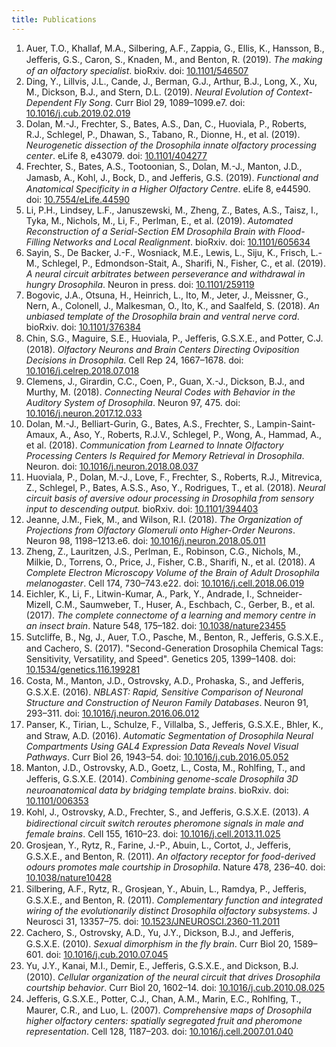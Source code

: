 ```yaml
---
title: Publications
---
```


1.	Auer, T.O., Khallaf, M.A., Silbering, A.F., Zappia, G., Ellis, K., Hansson,    B., Jeﬀeris, G.S., Caron, S., Knaden, M., and Benton, R. (2019). _The making of an olfactory specialist_. bioRxiv. doi: [10.1101/546507](http://doi.org/10.1101/546507)
2.	Ding, Y., Lillvis, J.L., Cande, J., Berman, G.J., Arthur, B.J., Long, X., Xu, M., Dickson, B.J., and Stern, D.L. (2019). _Neural Evolution of Context-Dependent Fly Song_. Curr Biol 29, 1089–1099.e7. doi: [10.1016/j.cub.2019.02.019](http://doi.org/10.1016/j.cub.2019.02.019)
3.	Dolan, M.-J., Frechter, S., Bates,  A.S.,  Dan,  C.,  Huoviala,  P.,  Roberts,  R.J., Schlegel, P., Dhawan, S., Tabano, R., Dionne, H., et al. (2019). _Neurogenetic dissection of the Drosophila innate olfactory processing center_. eLife 8, e43079. doi: [10.1101/404277](http://doi.org/10.1101/404277)
4.	Frechter, S., Bates, A.S., Tootoonian, S., Dolan, M.-J., Manton, J.D., Jamasb, A., Kohl, J., Bock, D., and Jeﬀeris, G.S. (2019). _Functional and Anatomical Specificity in a Higher Olfactory Centre_. eLife 8, e44590. doi: [10.7554/eLife.44590](http://doi.org/10.7554/eLife.44590)
5.	Li,  P.H.,  Lindsey,  L.F.,  Januszewski,  M.,  Zheng,  Z.,  Bates,  A.S.,  Taisz,  I., Tyka, M., Nichols, M., Li, F., Perlman, E., et al. (2019). _Automated Reconstruction of a Serial-Section EM Drosophila Brain with Flood-Filling Networks and Local Realignment_. bioRxiv. doi: [10.1101/605634](http://doi.org/10.1101/605634)
6.	Sayin, S., De Backer, J.-F., Wosniack, M.E., Lewis, L., Siju,  K.,  Frisch,  L.-M., Schlegel, P., Edmondson-Stait, A., Sharifi, N., Fisher, C., et al. (2019). _A neural circuit arbitrates between perseverance and withdrawal in hungry Drosophila_. Neuron in press. doi: [10.1101/259119](http://doi.org/10.1101/259119)
7.	Bogovic, J.A., Otsuna, H., Heinrich, L., Ito, M., Jeter, J., Meissner, G., Nern, A., Colonell, J., Malkesman, O., Ito, K., and Saalfeld, S. (2018).  _An unbiased template of the Drosophila brain and ventral nerve cord_. bioRxiv. doi: [10.1101/376384](http://doi.org/10.1101/376384)
8.	Chin, S.G., Maguire, S.E., Huoviala, P., Jeﬀeris, G.S.X.E., and Potter, C.J. (2018). _Olfactory Neurons and Brain Centers Directing Oviposition Decisions in Drosophila_. Cell Rep 24, 1667–1678. doi: [10.1016/j.celrep.2018.07.018](http://doi.org/10.1016/j.celrep.2018.07.018)
9.	Clemens, J., Girardin, C.C., Coen, P., Guan, X.-J., Dickson, B.J., and Murthy, M. (2018). _Connecting Neural Codes with Behavior in the Auditory System of Drosophila_. Neuron 97, 475. doi: [10.1016/j.neuron.2017.12.033](http://doi.org/10.1016/j.neuron.2017.12.033)
10.	Dolan, M.-J., Belliart-Gurin, G., Bates, A.S., Frechter, S., Lampin-Saint-Amaux, A., Aso,  Y.,  Roberts,  R.J.V.,  Schlegel,  P.,  Wong,  A.,  Hammad,  A., et al. (2018). _Communication from Learned to Innate Olfactory Processing Centers Is Required for Memory Retrieval in Drosophila_. Neuron. doi: [10.1016/j.neuron.2018.08.037](http://doi.org/10.1016/j.neuron.2018.08.037)
11.	Huoviala, P., Dolan, M.-J., Love, F., Frechter, S., Roberts, R.J., Mitrevica, Z., Schlegel, P., Bates, A.S.S., Aso, Y., Rodrigues, T., et al. (2018). _Neural circuit basis of aversive odour processing in Drosophila from sensory input to descending output._ bioRxiv. doi: [10.1101/394403](http://doi.org/10.1101/394403)
12.	Jeanne, J.M., Fiek, M., and Wilson, R.I. (2018). _The Organization of Projections from Olfactory Glomeruli onto Higher-Order Neurons_. Neuron 98, 1198–1213.e6. doi: [10.1016/j.neuron.2018.05.011](http://doi.org/10.1016/j.neuron.2018.05.011)
13.	Zheng, Z., Lauritzen, J.S., Perlman, E., Robinson, C.G., Nichols, M., Milkie, D., Torrens, O., Price, J., Fisher, C.B., Sharifi, N., et al. (2018). _A Complete Electron Microscopy Volume of the Brain of Adult Drosophila melanogaster_. Cell 174, 730–743.e22. doi: [10.1016/j.cell.2018.06.019](http://doi.org/10.1016/j.cell.2018.06.019)
14.	Eichler, K., Li, F., Litwin-Kumar, A., Park, Y., Andrade, I., Schneider- Mizell, C.M., Saumweber, T., Huser, A., Eschbach, C., Gerber, B., et al. (2017). _The complete connectome of a learning and memory centre in an insect brain_. Nature 548, 175–182. doi: [10.1038/nature23455](http://doi.org/10.1038/nature23455)
15.	Sutcliﬀe, B., Ng, J., Auer, T.O., Pasche, M., Benton, R., Jeﬀeris, G.S.X.E., and Cachero, S. (2017). "Second-Generation Drosophila Chemical Tags:
Sensitivity, Versatility, and Speed". Genetics 205, 1399–1408. doi: [10.1534/genetics.116.199281](http://doi.org/10.1534/genetics.116.199281)
16.	Costa, M., Manton, J.D., Ostrovsky, A.D., Prohaska, S., and Jeﬀeris,
G.S.X.E. (2016). _NBLAST: Rapid, Sensitive Comparison of Neuronal Structure and Construction of Neuron Family Databases_. Neuron 91, 293–311. doi: [10.1016/j.neuron.2016.06.012](http://doi.org/10.1016/j.neuron.2016.06.012)
17.	Panser, K., Tirian,  L.,  Schulze,  F.,  Villalba,  S.,  Jeﬀeris,  G.S.X.E.,  Bhler, K., and Straw, A.D. (2016). _Automatic Segmentation of Drosophila Neural Compartments Using GAL4 Expression Data Reveals Novel Visual Pathways_. Curr Biol 26, 1943–54. doi: [10.1016/j.cub.2016.05.052](http://doi.org/10.1016/j.cub.2016.05.052)
18.	Manton, J.D., Ostrovsky, A.D., Goetz, L., Costa, M., Rohlfing, T., and Jeﬀeris, G.S.X.E. (2014). _Combining genome-scale Drosophila 3D neuroanatomical data by bridging template brains_. bioRxiv. doi: [10.1101/006353](http://doi.org/10.1101/006353)
19.	Kohl, J., Ostrovsky, A.D., Frechter, S., and Jeﬀeris, G.S.X.E. (2013). _A bidirectional circuit switch reroutes pheromone signals in male and female brains_. Cell 155, 1610–23. doi: [10.1016/j.cell.2013.11.025](http://doi.org/10.1016/j.cell.2013.11.025)
20.	Grosjean, Y., Rytz, R., Farine, J.-P., Abuin, L., Cortot, J., Jeﬀeris, G.S.X.E., and Benton, R. (2011). _An olfactory receptor for food-derived odours promotes male courtship in Drosophila_. Nature 478, 236–40. doi: [10.1038/nature10428](http://doi.org/10.1038/nature10428)
21.	Silbering, A.F., Rytz, R., Grosjean, Y., Abuin, L., Ramdya, P., Jeﬀeris, G.S.X.E., and Benton, R. (2011). _Complementary function and integrated wiring of the evolutionarily distinct Drosophila olfactory subsystems_. J Neurosci 31, 13357–75. doi: [10.1523/JNEUROSCI.2360-11.2011](http://doi.org/10.1523/JNEUROSCI.2360-11.2011)
22.	Cachero, S., Ostrovsky, A.D., Yu, J.Y., Dickson, B.J., and Jeﬀeris, G.S.X.E. (2010). _Sexual dimorphism in the fly brain_. Curr Biol 20, 1589–601. doi: [10.1016/j.cub.2010.07.045](http://doi.org/10.1016/j.cub.2010.07.045)
23.	Yu, J.Y., Kanai, M.I., Demir,  E.,  Jeﬀeris,  G.S.X.E.,  and  Dickson,  B.J. (2010). _Cellular organization of the neural circuit that drives Drosophila courtship behavior_. Curr Biol 20, 1602–14. doi: [10.1016/j.cub.2010.08.025](http://doi.org/10.1016/j.cub.2010.08.025)
24.	Jeﬀeris, G.S.X.E., Potter, C.J., Chan, A.M., Marin, E.C., Rohlfing, T.,  Maurer, C.R., and Luo, L. (2007). _Comprehensive maps of Drosophila higher olfactory centers: spatially segregated fruit and pheromone representation_. Cell 128, 1187–203. doi: [10.1016/j.cell.2007.01.040](http://doi.org/10.1016/j.cell.2007.01.040)
